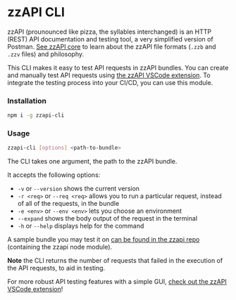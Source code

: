 # zzAPI CLI

zzAPI (prounounced like pizza, the syllables interchanged) is an HTTP (REST) API documentation and testing tool, a very simplified version of Postman. [See zzAPI core](https://github.com/agrostar/zzapi/) to learn about the zzAPI file formats (`.zzb` and `.zzv` files) and philosophy.

This CLI makes it easy to test API requests in zzAPI bundles. You can create and manually test API requests using [the zzAPI VSCode extension](https://marketplace.visualstudio.com/items?itemName=AgroStar.zzapi). To integrate the testing process into your CI/CD, you can use this module.

### Installation

```bash
npm i -g zzapi-cli
```

### Usage

```bash
zzapi-cli [options] <path-to-bundle>
```
The CLI takes one argument, the path to the zzAPI bundle. 

It accepts the following options:
- `-v` or `--version` shows the current version
- `-r <req>` or `--req <req>` allows you to run a particular request, instead of all of the requests, in the bundle
- `-e <env>` or `--env <env>` lets you choose an environment
- `--expand` shows the body output of the request in the terminal
- `-h` or `--help` displays help for the command

A sample bundle you may test it on [can be found in the zzapi repo](https://github.com/agrostar/zzapi/blob/e3bf60833009f1c51f4a7e0233b65a0dd8116a29/examples/tests-bundle.zzb) (containing the zzapi node module). 

__Note__ the CLI returns the number of requests that failed in the execution of the API requests, to aid in testing. 

For more robust API testing features with a simple GUI, [check out the zzAPI VSCode extension](https://marketplace.visualstudio.com/items?itemName=AgroStar.zzapi)!
